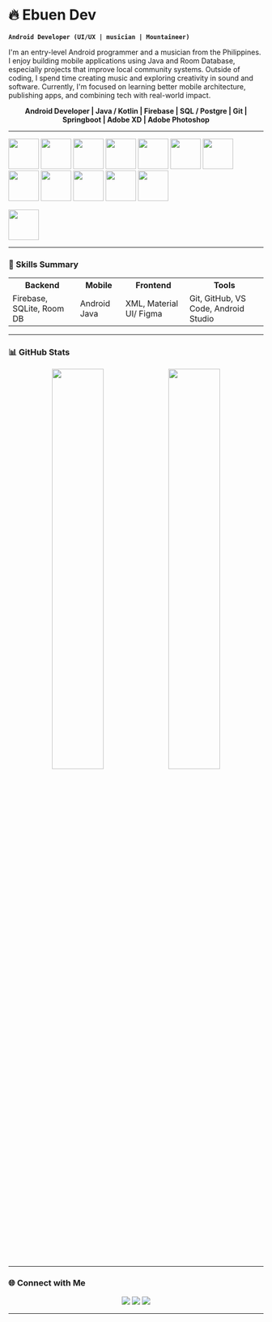 # 🔥 Ebuen Dev

**`Android Developer (UI/UX | musician | Mountaineer)`**

I'm an entry-level Android programmer and a musician from the Philippines. I enjoy building mobile applications using Java and Room Database, especially projects that improve local community systems. Outside of coding, I spend time creating music and exploring creativity in sound and software.
Currently, I'm focused on learning better mobile architecture, publishing apps, and combining tech with real-world impact.


<p align="center">
  <b>Android Developer | Java / Kotlin | Firebase | SQL / Postgre | Git | Springboot | Adobe XD | Adobe Photoshop </b>
</p>

---

<p align="center">
  <!-- Tech stack icons -->
<!--   <img src="https://cdn.jsdelivr.net/gh/devicons/devicon@latest/icons/java/java-original-wordmark.svg" height="45"/>  -->
<!--   <img src="https://cdn.jsdelivr.net/gh/devicons/devicon@latest/icons/html5/html5-original.svg" height="45"/> -->
  
  
  <img src="https://i.postimg.cc/FKdKcpCS/java.png" height="60">  <!-- Java icon -->
  <img src="https://i.postimg.cc/ZKRh0ngW/springboot.png" height="60"> <!-- Springboot-->
  <img src="https://i.postimg.cc/34LkxfJj/postman.png" height="60"> <!-- Postman -->
  <img src="https://i.postimg.cc/gXcwdbdk/postgresql.png" height="60"> <!-- Postgresql-->
  <img src="https://i.postimg.cc/SR9m81Yg/kotlin.png" height="60">  <!-- Kotlin icon -->
  <img src="https://i.postimg.cc/j56tQFHD/firebase.png" height="60">  <!-- Firebase icon -->
  <img src="https://i.postimg.cc/TPzHY2Wb/Group-37316.png" height="60">  <!-- MariaDB icon -->
  <img src="https://i.postimg.cc/XYvPszbr/Group-37320.png" height="60">  <!-- Android Studio icon -->
  <img src="https://i.postimg.cc/Jz99t5ft/Group-37321.png" height="60">  <!-- VS code icon -->
  <img src="https://i.postimg.cc/W1DB2HfQ/Group-37322.png" height="60">  <!-- Git icon -->
  <img src="https://i.postimg.cc/BQwWf0NT/Group-37323.png" height="60">  <!-- Github icon -->
  <img src="https://i.postimg.cc/25kQjJzC/Group-37324.png" height="60">  <!-- Figma icon -->
  <!--<img src="https://i.postimg.cc/zX7MS19m/Group-37318.png" height="60">-->  <!-- Adobe Photoshop icon -->
  <img src="https://i.postimg.cc/fbtrNSkZ/Group-37319.png" height="60">  <!-- Adobe XD icon -->
  <!--<img src="https://i.postimg.cc/DwRL0Qkp/Light-Room.png" height="60">-->  <!-- Adobe Lightroom icon -->
  
<!--   <img src="https://cdn.jsdelivr.net/gh/devicons/devicon@latest/icons/firebase/firebase-original.svg" height="45"/>
  <img width="56" height="56" alt="Group 37317" src="https://github.com/user-attachments/assets/d2dc21dc-81cd-425c-b4db-b8804f7eee95" /><h1 align="center">
  <img src="https://cdn.jsdelivr.net/gh/devicons/devicon@latest/icons/mariadb/mariadb-original.svg" height="45"/>
  <img src="https://cdn.jsdelivr.net/gh/devicons/devicon@latest/icons/androidstudio/androidstudio-original.svg" height="45" />
  <img src="https://cdn.jsdelivr.net/gh/devicons/devicon@latest/icons/azuresqldatabase/azuresqldatabase-original.svg" height="45" />
  <img src="https://cdn.jsdelivr.net/gh/devicons/devicon@latest/icons/bash/bash-original.svg" height="45" /> -->
</p>

---

### 🧠 Skills Summary

<div align="center">

<table>
  <tr>
    <th>Backend</th>
    <th>Mobile</th>
    <th>Frontend</th>
    <th>Tools</th>
  </tr>
  <tr>
    <td>Firebase, SQLite, Room DB</td>
    <td>Android Java</td>
    <td>XML, Material UI/ Figma</td>
    <td>Git, GitHub, VS Code, Android Studio</td>
  </tr>
</table>

</div>

---


### 📊 GitHub Stats

<p align="center">
  <img src="https://github-readme-stats.vercel.app/api?username=EbuenDev&show_icons=true&theme=tokyonight&hide_rank=true" width="45%" />
  <img src="https://github-readme-stats.vercel.app/api/top-langs/?username=EbuenDev&layout=compact&theme=tokyonight" width="45%" />
</p>

---



### 🌐 Connect with Me

<p align="center">
  <a href="https://www.facebook.com/mr.ebuen"><img src="https://img.shields.io/badge/Facebook-1877F2?style=for-the-badge&logo=facebook&logoColor=white"/></a>
  <a href="mailto:markianebuen@gmail.com"><img src="https://img.shields.io/badge/Gmail-D14836?style=for-the-badge&logo=gmail&logoColor=white"/></a>
  <a href="https://www.linkedin.com/in/markianebuen/"><img src="https://img.shields.io/badge/LinkedIn-0077B5?style=for-the-badge&logo=linkedin&logoColor=white"/></a>
</p>

---

